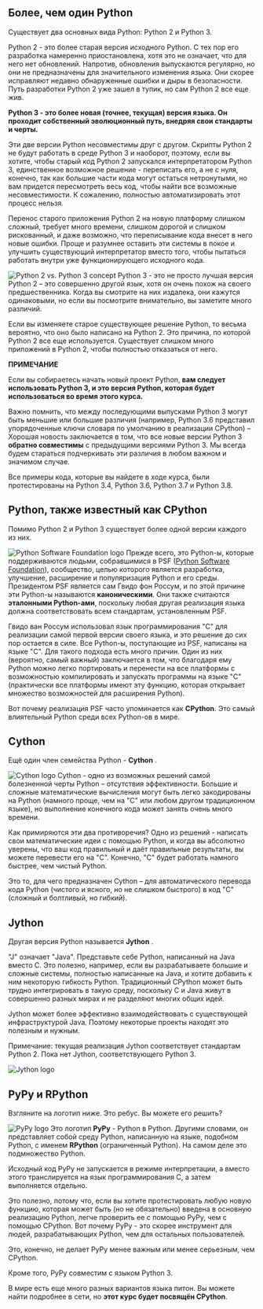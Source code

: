 ## Более, чем один Python

Существует два основных вида Python: Python 2 и Python 3.

Python 2 - это более старая версия исходного Python. С тех пор его разработка намеренно приостановлена, хотя это не означает, что для него нет обновлений. Напротив, обновления выпускаются регулярно, но они не предназначены для значительного изменения языка. Они скорее исправляют недавно обнаруженные ошибки и дыры в безопасности. Путь разработки Python 2 уже зашел в тупик, но сам Python 2 все еще жив.

**Python 3 - это более новая (точнее, текущая) версия языка. Он проходит собственный эволюционный путь, внедряя свои стандарты и черты.**

Эти две версии Python несовместимы друг с другом. Скрипты Python 2 не будут работать в среде Python 3 и наоборот, поэтому, если вы хотите, чтобы старый код Python 2 запускался интерпретатором Python 3, единственное возможное решение - переписать его, а не с нуля, конечно, так как большие части кода могут остаться нетронутыми, но вам придется пересмотреть весь код, чтобы найти все возможные несовместимости. К сожалению, полностью автоматизировать этот процесс нельзя.

Перенос старого приложения Python 2 на новую платформу слишком сложный, требует много времени, слишком дорогой и слишком рискованный, и даже возможно, что переписывание кода внесет в него новые ошибки. Проще и разумнее оставить эти системы в покое и улучшить существующий интерпретатор вместо того, чтобы пытаться работать внутри уже функционирующего исходного кода.

![Python 2 vs. Python 3 concept](./assets/9538f792069e7d28228c24ecc058fbff88c653b0.png) Python 3 - это не просто лучшая версия Python 2 – это совершенно другой язык, хотя он очень похож на своего предшественника. Когда вы смотрите на них издалека, они кажутся одинаковыми, но если вы посмотрите внимательно, вы заметите много различий.  
  
Если вы изменяете старое существующее решение Python, то весьма вероятно, что оно было написано на Python 2. Это причина, по которой Python 2 все еще используется. Существует слишком много приложений в Python 2, чтобы полностью отказаться от него.

**ПРИМЕЧАНИЕ**

Если вы собираетесь начать новый проект Python, **вам следует использовать Python 3, и это версия Python, которая будет использоваться во время этого курса.**

Важно помнить, что между последующими выпусками Python 3 могут быть меньшие или большие различия (например, Python 3.6 представил упорядоченные ключи словаря по умолчанию в реализации CPython) – Хорошая новость заключается в том, что все новые версии Python 3 **обратно совместимы** с предыдущими версиями Python 3. Мы всегда будем стараться подчеркивать эти различия в любом важном и значимом случае.

Все примеры кода, которые вы найдете в ходе курса, были протестированы на Python 3.4, Python 3.6, Python 3.7 и Python 3.8.

## Python, также известный как CPython

Помимо Python 2 и Python 3 существует более одной версии каждого из них.

![Python Software Foundation logo](./assets/c5fcf01b0078c8c99d004c969424bfae3acf67eb.png) Прежде всего, это Python-ы, которые поддерживаются людьми, собравшимися в PSF ([Python Software Foundation](https://www.python.org/psf-landing/)), сообщество, целью которого является разработка, улучшение, расширение и популяризация Python и его среды. Президентом PSF является сам Гвидо фон Россум, и по этой причине эти Python-ы называются **каноническими**. Они также считаются **эталонными Python-ами**, поскольку любая другая реализация языка должна соответствовать всем стандартам, установленным PSF.

Гвидо ван Россум использовал язык программирования "C" для реализации самой первой версии своего языка, и это решение до сих пор остается в силе. Все Python-ы, поступающие из PSF, написаны на языке "C". Для такого подхода есть много причин. Один из них (вероятно, самый важный) заключается в том, что благодаря ему Python можно легко портировать и перенести на все платформы с возможностью компилировать и запускать программы на языке "C" (практически все платформы имеют эту функцию, которая открывает множество возможностей для расширения Python).

Вот почему реализация PSF часто упоминается как **CPython**. Это самый влиятельный Python среди всех Python-ов в мире.

## Cython

Ещё один член семейства Python - **Cython** .

![Cython logo](./assets/d0938abad33db7e330d86e72cd5ddcc75f711bc0.png) Cython - одно из возможных решений самой болезненной черты Python – отсутствия эффективности. Большие и сложные математические вычисления могут быть легко закодированы на Python (намного проще, чем на "C" или любом другом традиционном языке), но выполнение конечного кода может занять очень много времени.

Как примиряются эти два противоречия? Одно из решений - написать свои математические идеи с помощью Python, и когда вы абсолютно уверены, что ваш код правильный и даёт правильные результаты, вы можете перевести его на "C". Конечно, "C" будет работать намного быстрее, чем чистый Python.

Это то, для чего предназначен Cython – для автоматического перевода кода Python (чистого и ясного, но не слишком быстрого) в код "C" (сложный и болтливый, но гибкий).

## Jython

Другая версия Python называется **Jython** .

"J" означает "Java". Представьте себе Python, написанный на Java вместо C. Это полезно, например, если вы разрабатываете большие и сложные системы, полностью написанные на Java, и хотите добавить к ним некоторую гибкость Python. Традиционный CPython может быть трудно интегрировать в такую среду, поскольку C и Java живут в совершенно разных мирах и не разделяют многих общих идей.

Jython может более эффективно взаимодействовать с существующей инфраструктурой Java. Поэтому некоторые проекты находят это полезным и нужным.

Примечание: текущая реализация Jython соответствует стандартам Python 2. Пока нет Jython, соответствующего Python 3.

![Jython logo](./assets/da8dd2cf16c8acce7103da50df122d13c9fc787b.png)

## PyPy и RPython

Взгляните на логотип ниже. Это ребус. Вы можете его решить?

![PyPy logo](./assets/1bf7a3808081ce1f05a7f7e8d24b024ea904218a.png) Это логотип **PyPy** - Python в Python. Другими словами, он представляет собой среду Python, написанную на языке, подобном Python, с именем **RPython** (ограниченный Python). На самом деле это подмножество Python.  
  
Исходный код PyPy не запускается в режиме интерпретации, а вместо этого транслируется на язык программирования C, а затем выполняется отдельно.

Это полезно, потому что, если вы хотите протестировать любую новую функцию, которая может быть (но не обязательно) введена в основную реализацию Python, легче проверить ее с помощью PyPy, чем с помощью CPython. Вот почему PyPy - это скорее инструмент для людей, разрабатывающих Python, чем для остальных пользователей.

Это, конечно, не делает PyPy менее важным или менее серьезным, чем CPython.

Кроме того, PyPy совместим с языком Python 3.

В мире есть еще много разных вариантов языка питон. Вы можете найти подробнее в сети, но **этот курс будет посвящён CPython**.

